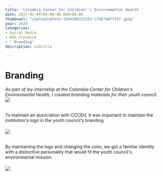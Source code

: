 ```yaml
---
title: 'Colombia Center for Children''s Environmental Health '
date: 2017-02-04T00:00:00.000+00:00
thumbnail: "/upload/photo-1504198322253-cfa87a0ff25f.jpeg"
year: 2020
categories:
- Social Media
- Web Presence
- " Branding"
description: subtitle

---
```

# Branding

###### As part of my internship at the Colombia Center for Children's Environmental Health, I created branding materials for their youth council.![](/upload/1.png)

To maintain an association with CCCEH, it was important to maintain the institution's logo in the youth council's branding.

###### ![](/upload/2.png)

By maintaining the logo and changing the color, we got a familiar identity with a distinctive personality that would fit the youth council's environmental mission.

###### ![](/upload/3.png)